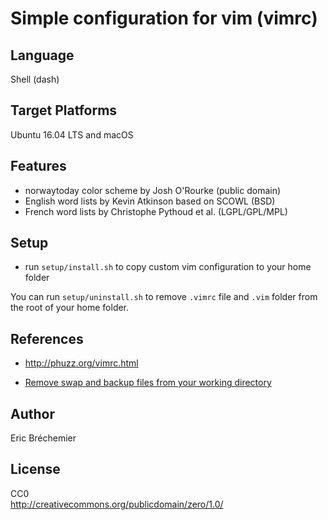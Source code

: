 # Simple configuration for vim (vimrc) #

## Language ##

Shell (dash)

## Target Platforms ##

Ubuntu 16.04 LTS and macOS

## Features ##

* norwaytoday color scheme by Josh O'Rourke (public domain)
* English word lists by Kevin Atkinson based on SCOWL (BSD)
* French word lists by Christophe Pythoud et al. (LGPL/GPL/MPL)

## Setup ##

* run `setup/install.sh` to copy custom vim configuration to your home folder

You can run `setup/uninstall.sh` to remove `.vimrc` file and `.vim` folder
from the root of your home folder.

## References ##

* http://phuzz.org/vimrc.html

* [Remove swap and backup files from your working directory][1]

[1]: http://vim.wikia.com/wiki/Remove_swap_and_backup_files_from_your_working_directory

## Author ##
Eric Bréchemier

## License ##

CC0  
http://creativecommons.org/publicdomain/zero/1.0/
